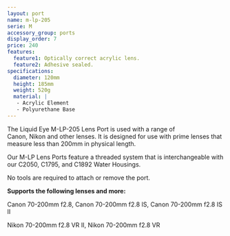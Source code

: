 ```yaml
---
layout: port
name: m-lp-205
serie: M
accessory_group: ports
display_order: 7
price: 240
features:
  feature1: Optically correct acrylic lens.
  feature2: Adhesive sealed.
specifications:
  diameter: 120mm
  height: 185mm
  weight: 520g
  material: |
   - Acrylic Element
   - Polyurethane Base
---
```

The Liquid Eye M-LP-205 Lens Port is used with a range of Canon, Nikon and other lenses. It is designed for use with prime lenses that measure less than 200mm in physical length.

Our M-LP Lens Ports feature a threaded system that is interchangeable with our C2050, C1795, and C1892 Water Housings.  

No tools are required to attach or remove the port.

**Supports the following lenses and more:**

Canon	70-200mm f2.8, Canon 70-200mm f2.8 IS, Canon 70-200mm f2.8 IS II

Nikon	70-200mm f2.8 VR II, Nikon 70-200mm f2.8 VR
